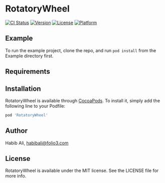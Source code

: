 # RotatoryWheel

[![CI Status](https://img.shields.io/travis/habibali/RotatoryWheel.svg?style=flat)](https://travis-ci.org/habibali/RotatoryWheel)
[![Version](https://img.shields.io/cocoapods/v/RotatoryWheel.svg?style=flat)](https://cocoapods.org/pods/RotatoryWheel)
[![License](https://img.shields.io/cocoapods/l/RotatoryWheel.svg?style=flat)](https://cocoapods.org/pods/RotatoryWheel)
[![Platform](https://img.shields.io/cocoapods/p/RotatoryWheel.svg?style=flat)](https://cocoapods.org/pods/RotatoryWheel)

## Example

To run the example project, clone the repo, and run `pod install` from the Example directory first.

## Requirements

## Installation

RotatoryWheel is available through [CocoaPods](https://cocoapods.org). To install
it, simply add the following line to your Podfile:

```ruby
pod 'RotatoryWheel'
```

## Author

Habib Ali, habibali@folio3.com

## License

RotatoryWheel is available under the MIT license. See the LICENSE file for more info.
